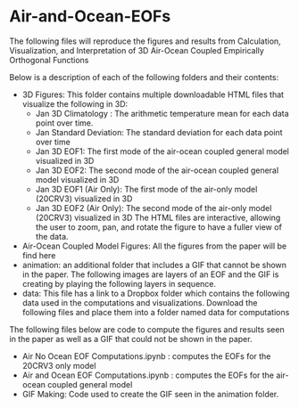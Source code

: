# Air-and-Ocean-EOFs

The following files will reproduce the figures and results from Calculation, Visualization, and Interpretation of 3D Air-Ocean Coupled Empirically Orthogonal Functions

Below is a description of each of the following folders and their contents:

- 3D Figures: This folder contains multiple downloadable HTML files that visualize the following in 3D:
  - Jan 3D Climatology : The arithmetic temperature mean for each data point over time.
  - Jan Standard Deviation: The standard deviation for each data point over time
  - Jan 3D EOF1: The first mode of the air-ocean coupled general model visualized in 3D
  - Jan 3D EOF2: The second mode of the air-ocean coupled general model visualized in 3D
  - Jan 3D EOF1 (Air Only): The first mode of the air-only model (20CRV3) visualized in 3D
  - Jan 3D EOF2 (Air Only): The second mode of the air-only model (20CRV3) visualized in 3D
 The HTML files are interactive, allowing the user to zoom, pan, and rotate the figure to have a fuller view of the data.
- Air-Ocean Coupled Model Figures: All the figures from the paper will be find here
- animation: an additional folder that includes a GIF that cannot be shown in the paper. The following images are layers of an EOF and the GIF is creating by playing the following layers in sequence.
- data: This file has a link to a Dropbox folder which contains the following data used in the computations and visualizations. Download the following files and place them into a folder named data for computations


The following files below are code to compute the figures and results seen in the paper as well as a GIF that could not be shown in the paper.
- Air No Ocean EOF Computations.ipynb : computes the EOFs for the 20CRV3 only model 
- Air and Ocean EOF Computations.ipynb : computes the EOFs for the air-ocean coupled general model
- GIF Making: Code used to create the GIF seen in the animation folder. 

